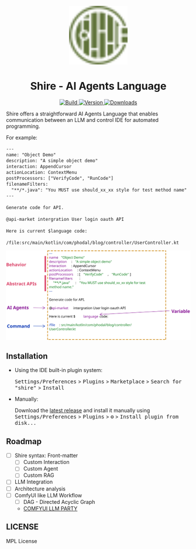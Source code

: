 <p align="center">
  <img src="plugin/src/main/resources/META-INF/pluginIcon.svg" width="160px" height="160px"  alt="logo" />
</p>
<h1 align="center">Shire - AI Agents Language</h1>
<p align="center">
  <a href="https://github.com/phodal/shire/actions/workflows/build.yml">
    <img src="https://github.com/phodal/shire/workflows/Build/badge.svg" alt="Build" />
  </a>
  <a href="https://plugins.jetbrains.com/plugin/24549">
    <img src="https://img.shields.io/jetbrains/plugin/v/24549.svg" alt="Version" />
  </a>
  <a href="https://plugins.jetbrains.com/plugin/24549">
    <img src="https://img.shields.io/jetbrains/plugin/d/24549.svg" alt="Downloads" />
  </a>
</p>

Shire offers a straightforward AI Agents Language that enables communication between an LLM and control IDE for automated programming.

For example:

```shire
---
name: "Object Demo"
description: "A simple object demo"
interaction: AppendCursor
actionLocation: ContextMenu
postProcessors: ["VerifyCode", "RunCode"]
filenameFilters:
  "**/*.java": "You MUST use should_xx_xx style for test method name"
---

Generate code for API.

@api-market intergration User login oauth API

Here is current $language code:

/file:src/main/kotlin/com/phodal/blog/controller/UserController.kt
```

![Shire Cheatsheet](docs/images/shire-sheet.svg)

## Installation

- Using the IDE built-in plugin system:
  
  <kbd>Settings/Preferences</kbd> > <kbd>Plugins</kbd> > <kbd>Marketplace</kbd> > <kbd>Search for "shire"</kbd> >
  <kbd>Install</kbd>
  
- Manually:

  Download the [latest release](https://github.com/phodal/shire/releases/latest) and install it manually using
  <kbd>Settings/Preferences</kbd> > <kbd>Plugins</kbd> > <kbd>⚙️</kbd> > <kbd>Install plugin from disk...</kbd>

## Roadmap

- [ ] Shire syntax: Front-matter
  - [ ] Custom Interaction
  - [ ] Custom Agent
  - [ ] Custom RAG
- [ ] LLM Integration
- [ ] Architecture analysis
- [ ] ComfyUI like LLM Workflow
   - [ ] DAG - Directed Acyclic Graph 
   - [COMFYUI LLM PARTY](https://github.com/heshengtao/comfyui_LLM_party) 

## LICENSE

MPL License
